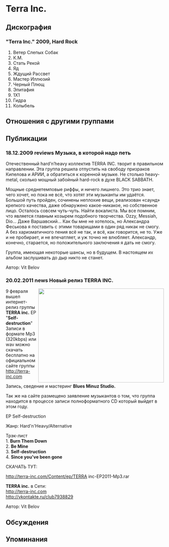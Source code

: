 # Terra Inc.



## Дискография

### "Terra Inc." 2009, Hard Rock

01. Ветер Слепых Собак
02. К.М.
03. Стать Рекой
04. Яд
05. Ждущий Рассвет
06. Мастер Иллюзий
07. Черный Плющ
08. Эпитафия
09. 1Х1
10. Гидра
11. Колыбель


## Отношения с другими группами


## Публикации

### 18.12.2009 reviews Музыка, в которой надо петь

<P>Отечественный hard’n’heavy коллектив TERRA INC. творит в правильном направлении. Эта группа решила отпустить на свободу призраков Кипелова и АРИИ, а обратиться к коренной музыке. Не столько heavy-metal, сколько мощный забойный hard-rock в духе BLACK SABBATH.</P>
<P>Мощные среднетемповые риффы, и ничего лишнего. Это трио знает, чего хочет, но пока не всё, что хотят эти музыканты им удаётся. Большой путь пройден, сочинены неплохие вещи, реализован «саунд» крепкого качества, даже обнаружено какое-никакое, но собственное лицо. Осталось совсем чуть-чуть. Найти вокалиста. Мы все помним, что является главным козырем подобного творчества. Ozzy, Messiah, Dio… Даже Варшавский… Как бы мне не хотелось, но Александра Феськова я поставить с этими товарищами в один ряд никак не смогу. А без харизматичного пения всё не так, и всё, как говорится, не то. Уже и не пробирает, и не впечатляет, и уж точно не влюбляет. Александр, конечно, старается, но положительного заключения я дать не смогу.</P>
<P>Группа, имеющая некоторые шансы, но в будущем. В настоящем их альбом заслушивать до дыр никто не станет. </P>
Автор: Vit Belov

### 20.02.2011 news Новый релиз TERRA INC.

<P><IMG height=300 alt="" hspace=0 src="/images/news_rus/2011.02/18679.jpg" width=400 align=right border=0>9 февраля вышел интернет-релиз группы <STRONG>TERRA inc.</STRONG> EP "<STRONG>Self-destruction</STRONG>" Записи в формате Mp3 (320kbps) или wav можно скачать бесплатно на официальном сайте группы <A href="http://terra-inc.com/">http://terra-inc.com</A>&nbsp; </P>
<P>Запись, сведение и мастеринг <STRONG>Blues Minuz Studio.</STRONG></P>
<P>Так же на сайте размещено заявление музыкантов о том, что группа находится в процессе записи полноформатного CD который выйдет в этом году.</P>
<P>EP Self-destruction</P>
<P>Жанр: Hard'n'Heavy/Alternative</P>
<P>Трэк-лист<BR>1. <STRONG>Burn Them Down<BR></STRONG>2. <STRONG>Be Mine<BR></STRONG>3. <STRONG>Self-destruction</STRONG><BR>4. <STRONG>Since you've been gone</STRONG></P>
<P>СКАЧАТЬ ТУТ:</P>
<P><A href="http://terra-inc.com/Content/ep/TERRA">http://terra-inc.com/Content/ep/TERRA</A> inc-EP2011-Mp3.rar</P>
<P><STRONG>TERRA inc.</STRONG> в Сети:<BR><A href="http://terra-inc.com/">http://terra-inc.com</A> <BR><A href="http://vkontakte.ru/club7938829">http://vkontakte.ru/club7938829</A></P>
Автор: Vit Belov


## Обсуждения


## Упоминания

